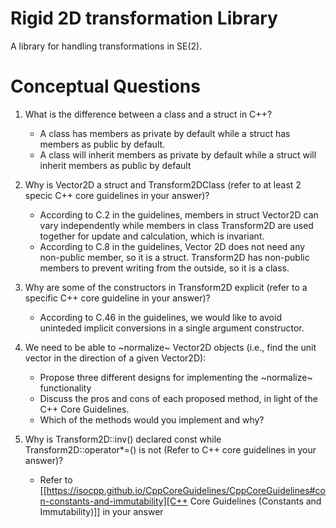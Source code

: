 # Rigid 2D transformation Library
A library for handling transformations in SE(2).

# Conceptual Questions
1. What is the difference between a class and a struct in C++?
    - A class has members as private by default while a struct has members as public by default.
    - A class will inherit members as private by default while a struct will inherit members as public by default

2. Why is Vector2D a struct and Transform2DClass (refer to at least 2 specic C++ core guidelines in your answer)?
    - According to C.2 in the guidelines, members in struct Vector2D can vary independently while members in class Transform2D are used together for update and calculation, which is invariant.
    - According to C.8 in the guidelines, Vector 2D does not need any non-public member, so it is a struct. Transform2D has non-public members to prevent writing from the outside, so it is a class.

3. Why are some of the constructors in Transform2D explicit (refer to a specific C++ core guideline in your answer)?
    - According to C.46 in the guidelines, we would like to avoid uninteded implicit conversions in a single argument constructor.

4. We need to be able to ~normalize~ Vector2D objects (i.e., find the unit vector in the direction of a given Vector2D):
   - Propose three different designs for implementing the ~normalize~ functionality
   - Discuss the pros and cons of each proposed method, in light of the C++ Core Guidelines.
   - Which of the methods would you implement and why?
5. Why is Transform2D::inv() declared const while Transform2D::operator*=() is not (Refer to C++ core guidelines in your answer)?
   - Refer to [[https://isocpp.github.io/CppCoreGuidelines/CppCoreGuidelines#con-constants-and-immutability][C++ Core Guidelines (Constants and Immutability)]] in your answer